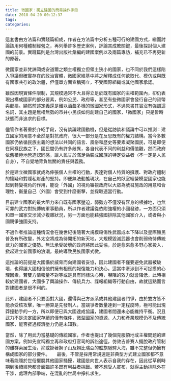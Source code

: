 ```yaml
---
title: 微國家：獨立建國的簡易操作手冊
date: 2018-04-20 00:12:37
tags: 
categories:
---
```



這套書由方法篇和實踐篇組成，作者在方法篇中分析五種可行的建國方式，繼而討論該用何種體制經營之，再列舉許多歷史案例，評論其成敗關鍵，最後探討個人建國的前景。實踐篇則是台灣出版社彙編的建國案例以及兩篇專訪，補充已不再更新的原著。

<!--more-->

微國家並非梵諦岡或安道爾之類主權獨立但領土狹小的國家，也不同於我們這樣陷入爭議但確實存在的政治實體，微國家維基中將之解釋成任何欲取代、模仿或與既有國家共存的政治體，但僅單方面宣稱獨立，不受國際組織或其他國家承認。

雖然因現實條件限制，其規模通常不大且得立足於既有國家的主權範圍內，卻仍表現出構成國家的部分要素，例如公民、政府等，甚至有些微國家會發行自己的貨幣與郵票。顯然前述定義還是難以涵蓋多樣的微國家形式，不過原書其實沒有強調這名詞，其主題是無權無勢的市井小民該如何創建自己的國家，「微國家」只是暫時狀態而非追求的目標。

儘管作者著重於介紹手段，沒有談論建國動機，但是從訪談和議論中可以推測：建立國家的用意不全然是對抗政府，很大一部分是在反思既有的權力結構。當今多數國家仍依循民族主義的想法以共同的語言、風俗和歷史等要素凝聚國民，可是即便在同樣民族之下，國民間仍有許多歧異，各自代表不同的利益和價值觀，然而政府依舊積極地營造認同感，讓人民甘於滿足偽裝成國族的特定受益者（不一定是人民自身），不自覺地背負無關的責任與義務。

於是建立微國家就成為伸張個人主權的行動，表達對個人特質的擁護、對政府體制的懷疑和對隱私財產的堅持。即便無法動搖現狀，在自己的臥室經營模型國家也能起到轉變視角的作用，能從「外國」的視角審視政府以大眾為號召施政的用意和合理性，衡量自己（外國）會受到什麼衝擊，並採取適當行動。

目前建立國家的最大阻力來自既有國家壓迫，弱勢方不僅沒有容身的根據地，也無可靠的武力對抗傳統軍事動員，所以作者建議從依附強權的小國發跡，一方面只須和單一國家交涉減少複雜狀況，另一方面也能藉強國排除其他國家介入，或者與小國競爭強國支持。

不過作者推論這種情況會在幾世紀後隨著大規模殺傷性武器成本下降以及星際殖民普及有所改變，外太空將成為待開拓的新天地，大規模毀滅武器也會削弱倚恃傳統武力的國家之優勢。無法承受破壞的政府將因此妥協，於是愈來愈多野心家投入，掀起建立新國家的浪潮，最終導致民族國家式微。

這推論的前提是大國懾於威脅而向建國者妥協，因此建國者不僅要避免武器被破壞，也得讓大國相信他們擁有相應的報復能力和決心。這當中牽涉到不可捉摸的心理因素，若雙方情報量不對等或是具有同樣決心時，嚇阻的效力就會降低，此時相較於建國者，大國多了輿論操作、傳統兵力、諜報組織等行動自由，故就這點而言對建國者是很不利的。

此外，建國者不只要面對大國，還得與己方派系或其他建國者鬥爭，由於雙方皆不能承受核攻擊，唯一勝算是先發制人，當競爭者數量達到一定程度時，極可能出現莽撞動手的一方，所以即便已與大國達成協議，建國者間還未必能維持平衡。況且武力不是決定國家存續的僅有條件，微型國家的資源、人力和產業規模仍不及傳統國家，能否捱過經濟壓力仍是未知數。

當然，除了用武力當基礎的傳統國家，作者也提出了幾個克服領地或主權問題的建國方案，例如先宣稱獨立再和政府打官司的訴訟途徑，仿效吉普賽人擺脫政府管制的離群索居生活，抑或掛著獅子山及賴比瑞亞的船旗馳騁大海，雖不完整但仍擁有構成國家的部分要件。
　
最後，不管是採用常規還是非典型方式建立國家都不意味著能隱於世俗擺脫其他國家騷擾，建國是向世人表示自我的存在，因此從草創時期到後續經營都會面臨許多既有利益者挑戰。若不想受人擺布，就得主動排除外在干涉，處理內部爭端，在混亂的世局中掙扎求生。